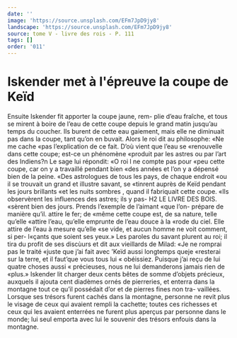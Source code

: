```yaml
---
date: ''
image: 'https://source.unsplash.com/EFm7JpD9jy8'
landscape: 'https://source.unsplash.com/EFm7JpD9jy8'
source: tome V - livre des rois - P. 111
tags: []
order: '011'
---
```


# Iskender met à l'épreuve la coupe de Keïd

Ensuite Iskender fit apporter la coupe jaune, rem- plie d’eau fraîche, et tous se mirent à boire de l’eau
de cette coupe depuis le grand matin jusqu’au temps
du coucher. Ils burent de cette eau gaiement, mais elle ne diminuait pas dans la coupe, tant qu’on en buvait. Alors le roi dit au philosophe: «Ne me cache «pas l’explication de ce fait. D’où vient que l’eau se
«renouvelle dans cette coupe; est-ce un phénomène «produit par les astres ou par l’art des Indiens?n
Le sage lui répondit: «O roi l ne compte pas pour «peu cette coupe, car on y a travaillé pendant bien «des années et l’on y a dépensé bien de la peine.
«Des astrologues de tous les pays, de chaque endroit «ou il se trouvait un grand et illustre savant, se «tinrent auprès de Keïd pendant les jours brillants
«et les nuits sombres , quand il fabriquait cette coupe. «Ils observèrent les influences des astres; ils y pas-
H2 LE LIVRE DES BOIS. «sèrent bien des jours. Prends l’exemple de l’aimant
«que l’on- prépare de manière qu’il. attire le fer; de
«même cette coupe est, de sa nature, telle qu’elle «attire l’eau, qu’elle emprunte de l’eau douce à la
«rode du ciel. Elle attire de l’eau à mesure qu’elle
«se vide, et aucun homme ne voit comment, si per-
l«çants que soient ses yeux.» Les paroles du savant plurent au roi; il tira du profit de ses discùurs et dit aux vieillards de Milad: «Je ne romprai pas le traité «juste que j’ai fait avec ’Keïd aussi longtemps queje «resterai sur la terre, et il faut’que vous tous lui
« obéissiez. Puisque j’ai reçu de lui quatre choses aussi
« précieuses, nous ne lui demanderons jamais rien de «plus.»
Iskender lit charger deux cents bêtes de somme d’objets précieux, auxquels il ajouta cent diadèmes
ornés de pierreries, et enterra dans la montagne tout
ce qu’il possédait d’or et de pierres fines non tra-
vaillées. Lorsque ses trésors furent cachés dans la montagne, personne ne revit plus le visage de ceux qui avaient rempli la cachette; toutes ces richesses et ceux qui les avaient enterrées ne furent plus aperçus
par personne dans le monde; lui seul emporta avec
lui le souvenir des trésors enfouis dans la montagne.
